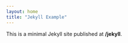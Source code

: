 ```yaml
---
layout: home
title: "Jekyll Example"
---
```

This is a minimal Jekyll site published at **/jekyll**.
